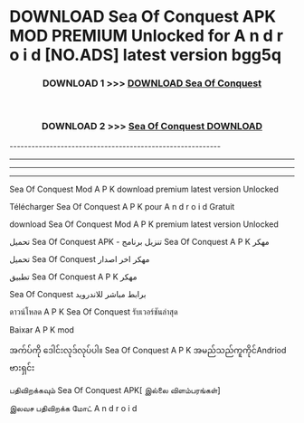 # DOWNLOAD Sea Of Conquest  APK MOD PREMIUM Unlocked for A n d r o i d [NO.ADS] latest version bgg5q 



<div align="center">

<h3>DOWNLOAD 1 >>> <a href="https://getmod2.web.app/?judul=Sea Of Conquest ">DOWNLOAD Sea Of Conquest </a></h3><br>

<h3>DOWNLOAD 2 >>> <a href="https://getmod2.web.app/?judul=Sea Of Conquest ">Sea Of Conquest  DOWNLOAD </a></h3>

</div>
----------------------------------------------------------

----------------------------------------------------------

----------------------------------------------------------

----------------------------------------------------------

Sea Of Conquest  Mod A P K download premium latest version Unlocked

Télécharger Sea Of Conquest  A P K pour A n d r o i d Gratuit

download Sea Of Conquest  Mod A P K premium latest version Unlocked

تحميل Sea Of Conquest  APK - تنزيل برنامج Sea Of Conquest  A P K مهكر

تحميل Sea Of Conquest  مهكر اخر اصدار

تطبيق Sea Of Conquest  A P K مهكر

Sea Of Conquest  برابط مباشر للاندرويد

ดาวน์โหลด A P K Sea Of Conquest  รับเวอร์ชันล่าสุด

Baixar A P K mod

အက်ပ်ကို ဒေါင်းလုဒ်လုပ်ပါ။ Sea Of Conquest  A P K အမည်သည်ကူကိုင်Andriod ဗားရှင်း

பதிவிறக்கவும் Sea Of Conquest  APK[ இல்லை விளம்பரங்கள்] 
 
இலவச பதிவிறக்க மோட் A n d r o i d



